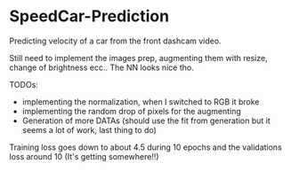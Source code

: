 # SpeedCar-Prediction

Predicting velocity of a car from the front dashcam video.

Still need to implement the images prep, augmenting them with resize, change of brightness ecc..
The NN looks nice tho.

TODOs:
* implementing the normalization, when I switched to RGB it broke
* implementing the  random drop of pixels for the augmenting
* Generation of more DATAs (should use the fit from generation but it seems a lot of work, last thing to do)

Training loss goes down to about 4.5 during 10 epochs and the validations loss around 10 (It's getting somewhere!!)
